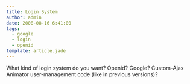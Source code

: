 ```yaml
---
title: Login System
author: admin
date: 2008-08-16 6:41:00
tags: 
  - google
  - login
  - openid
template: article.jade
---
```


What kind of login system do you want? Openid? Google? Custom-Ajax Animator user-management code (like in previous versions)?
